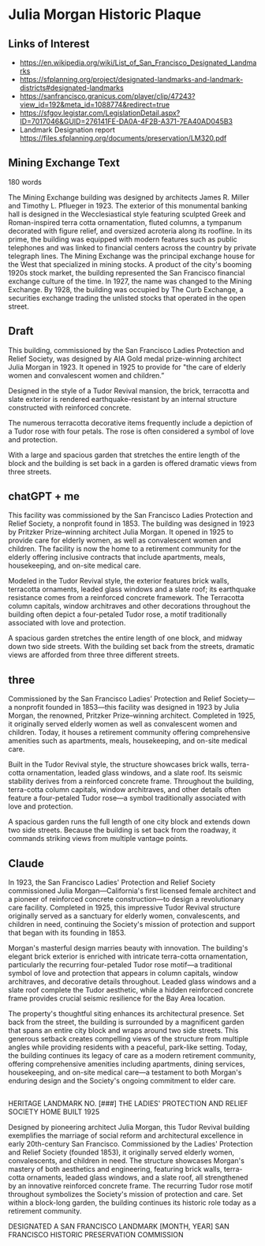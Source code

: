 # Julia Morgan Historic Plaque

## Links of Interest

* https://en.wikipedia.org/wiki/List_of_San_Francisco_Designated_Landmarks
* https://sfplanning.org/project/designated-landmarks-and-landmark-districts#designated-landmarks
* https://sanfrancisco.granicus.com/player/clip/47243?view_id=192&meta_id=1088774&redirect=true
* https://sfgov.legistar.com/LegislationDetail.aspx?ID=7017046&GUID=276141FE-DA0A-4F2B-A371-7EA40AD045B3
* Landmark Designation report https://files.sfplanning.org/documents/preservation/LM320.pdf

## Mining Exchange Text

180 words


The Mining Exchange building was designed by architects James R. Miller and Timothy L. Pflueger in 1923. The exterior of this monumental banking hall is designed in the Wecclesiastical style featuring sculpted Greek and Roman-inspired terra cotta ornamentation, fluted columns, a tympanum decorated with figure relief, and oversized acroteria along its roofline. In its prime, the building was equipped with modern features such as public telephones and was linked to financial centers across the country by private telegraph lines. The Mining Exchange was the principal exchange house for the West that specialized in mining stocks. A product of the city's booming 1920s stock market, the building represented the San Francisco financial exchange culture of the time. In 1927, the name was changed to the Mining Exchange. By 1928, the building was occupied by The Curb Exchange, a securities exchange trading the unlisted stocks that operated in the open street.


## Draft

This building, commissioned by the San Francisco Ladies Protection and Relief Society, was designed by AIA Gold medal prize-winning architect Julia Morgan in 1923. It opened in 1925 to provide for "the care of elderly women and convalescent women and children.”

Designed in the style of a Tudor Revival mansion, the brick, terracotta and slate exterior is rendered earthquake-resistant by an internal structure constructed with reinforced concrete.

The numerous terracotta decorative items frequently include a depiction of a Tudor rose with four petals. The rose is often considered a symbol of love and protection.

With a large and spacious garden that stretches the entire length of the block and the building is set back in a garden is offered dramatic views from three streets.

## chatGPT + me

This facility was commissioned by the San Francisco Ladies Protection and Relief Society, a nonprofit found in 1853. The building was designed in 1923 by Pritzker Prize–winning architect Julia Morgan. It opened in 1925 to provide care for elderly women, as well as convalescent women and children. The facility is now the home to a retirement community for the elderly offering inclusive contracts that include apartments, meals, housekeeping, and on-site medical care.

Modeled in the Tudor Revival style, the exterior features brick walls, terracotta ornaments, leaded glass windows and a slate roof; its earthquake resistance comes from a reinforced concrete framework. The Terracotta column capitals, window architraves and other decorations throughout the building often depict a four-petaled Tudor rose, a motif traditionally associated with love and protection.

A spacious garden stretches the entire length of one block, and midway down two side streets. With the building set back from the streets, dramatic views are afforded from three three different streets.

## three

Commissioned by the San Francisco Ladies’ Protection and Relief Society—a nonprofit founded in 1853—this facility was designed in 1923 by Julia Morgan, the renowned, Pritzker Prize–winning architect. Completed in 1925, it originally served elderly women as well as convalescent women and children. Today, it houses a retirement community offering comprehensive amenities such as apartments, meals, housekeeping, and on-site medical care.

Built in the Tudor Revival style, the structure showcases brick walls, terra-cotta ornamentation, leaded glass windows, and a slate roof. Its seismic stability derives from a reinforced concrete frame. Throughout the building, terra-cotta column capitals, window architraves, and other details often feature a four-petaled Tudor rose—a symbol traditionally associated with love and protection.

A spacious garden runs the full length of one city block and extends down two side streets. Because the building is set back from the roadway, it commands striking views from multiple vantage points.

## Claude

In 1923, the San Francisco Ladies' Protection and Relief Society commissioned Julia Morgan—California's first licensed female architect and a pioneer of reinforced concrete construction—to design a revolutionary care facility. Completed in 1925, this impressive Tudor Revival structure originally served as a sanctuary for elderly women, convalescents, and children in need, continuing the Society's mission of protection and support that began with its founding in 1853.

Morgan's masterful design marries beauty with innovation. The building's elegant brick exterior is enriched with intricate terra-cotta ornamentation, particularly the recurring four-petaled Tudor rose motif—a traditional symbol of love and protection that appears in column capitals, window architraves, and decorative details throughout. Leaded glass windows and a slate roof complete the Tudor aesthetic, while a hidden reinforced concrete frame provides crucial seismic resilience for the Bay Area location.

The property's thoughtful siting enhances its architectural presence. Set back from the street, the building is surrounded by a magnificent garden that spans an entire city block and wraps around two side streets. This generous setback creates compelling views of the structure from multiple angles while providing residents with a peaceful, park-like setting. Today, the building continues its legacy of care as a modern retirement community, offering comprehensive amenities including apartments, dining services, housekeeping, and on-site medical care—a testament to both Morgan's enduring design and the Society's ongoing commitment to elder care.

##

HERITAGE LANDMARK NO. [###]
THE LADIES' PROTECTION AND RELIEF SOCIETY HOME
BUILT 1925

Designed by pioneering architect Julia Morgan, this Tudor Revival building exemplifies the marriage of social reform and architectural excellence in early 20th-century San Francisco. Commissioned by the Ladies' Protection and Relief Society (founded 1853), it originally served elderly women, convalescents, and children in need. The structure showcases Morgan's mastery of both aesthetics and engineering, featuring brick walls, terra-cotta ornaments, leaded glass windows, and a slate roof, all strengthened by an innovative reinforced concrete frame. The recurring Tudor rose motif throughout symbolizes the Society's mission of protection and care. Set within a block-long garden, the building continues its historic role today as a retirement community.

DESIGNATED A SAN FRANCISCO LANDMARK
[MONTH, YEAR]
SAN FRANCISCO HISTORIC PRESERVATION COMMISSION 

